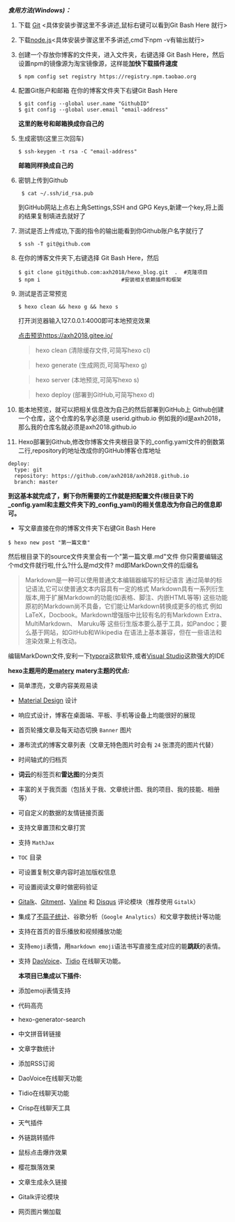 

***食用方法(Windows)：***

1. 下载 <a href="https://git-scm.com/downloads">Git</a> <具体安装步骤这里不多讲述,鼠标右键可以看到Git Bash Here 就行>

   

2. 下载<a href="https://nodejs.org/en/download/">node.js</a><具体安装步骤这里不多讲述,cmd下npm -v有输出就行>

   

3. 创建一个存放你博客的文件夹，进入文件夹，右键选择 Git Bash Here，然后设置npm的镜像源为淘宝镜像源，这样能**加快下载插件速度**

   ```shell
   $ npm config set registry https://registry.npm.taobao.org
   ```

4. 配置Git账户和邮箱
      在你的博客文件夹下右键Git Bash Here

      ```shell script
      $ git config --global user.name "GithubID" 
      $ git config --global user.email "email-address"
      ```

      **这里的账号和邮箱换成你自己的**

5. 生成密钥(这里三次回车)

      ```shell
      $ ssh-keygen -t rsa -C "email-address"
      ```

      **邮箱同样换成自己的**

6. 密钥上传到Github

      ````shell script
       $ cat ~/.ssh/id_rsa.pub
      ````
   到GitHub网站上点右上角Settings,SSH and GPG Keys,新建一个key,将上面的结果复制填进去就好了

7. 测试是否上传成功,下面的指令的输出能看到你Github账户名字就行了

      ````shell script
      $ ssh -T git@github.com
      ````
   
4. 在你的博客文件夹下,右键选择 Git Bash Here，然后

   ```shell
   $ git clone git@github.com:axh2018/hexo_blog.git  .  #克隆项目
   $ npm i							#安装相关依赖插件和框架
   ```
   
5. 测试是否正常预览

   ```shell
   $ hexo clean && hexo g && hexo s
   ```

   打开浏览器输入127.0.0.1:4000即可本地预览效果

   <a href="https://axh2018.gitee.io/">点击预览https://axh2018.gitee.io/</a>

   > hexo  clean (清除缓存文件,可简写hexo cl)

   > hexo generate (生成网页,可简写hexo g)

   > hexo server (本地预览,可简写hexo s)

   > hexo deploy (部署到GitHub,可简写hexo d)


6. 能本地预览，就可以把相关信息改为自己的然后部署到GitHub上
   Github创建一个仓库，这个仓库的名字必须是 userid.github.io 
   例如我的id是axh2018，那么我的仓库名就必须是axh2018.github.io 
   
7.  Hexo部署到Github,修改你博客文件夹根目录下的_config.yaml文件的倒数第二行,repository的地址改成你的GitHub博客仓库地址
    
````shell script
deploy:
  type: git
  repository: https://github.com/axh2018/axh2018.github.io
  branch: master
````
**到这基本就完成了，剩下你所需要的工作就是把配置文件(根目录下的_config.yaml和主题文件夹下的_config_yaml)的相关信息改为你自己的信息即可。**

* 写文章直接在你的博客文件夹下右键Git Bash Here
````shell script
$ hexo new post "第一篇文章"
````
然后根目录下的source文件夹里会有一个"第一篇文章.md"文件
你只需要编辑这个md文件就行啦,什么?什么是md文件?
md即MarkDown文件的后缀名

>Markdown是一种可以使用普通文本编辑器编写的标记语言
>通过简单的标记语法,它可以使普通文本内容具有一定的格式
>Markdown具有一系列衍生版本,用于扩展Markdown的功能(如表格、脚注、内嵌HTML等等)
>这些功能原初的Markdown尚不具备，它们能让Markdown转换成更多的格式
>例如LaTeX，Docbook。Markdown增强版中比较有名的有Markdown Extra、MultiMarkdown、 Maruku等
>这些衍生版本要么基于工具，如Pandoc；要么基于网站，如GitHub和Wikipedia
>在语法上基本兼容，但在一些语法和渲染效果上有改动。

编辑MarkDown文件,安利一下<a href="https://typora.io/">typora</a>这款软件,或者<a href="https://visualstudio.microsoft.com/zh-hans/?rr=https%3A%2F%2Fcn.bing.com%2F">Visual Studio</a>这款强大的IDE

   **hexo主题用的是[matery]( https://github.com/blinkfox/hexo-theme-matery )**
   **matery主题的优点:**

- 简单漂亮，文章内容美观易读
- [Material Design](https://material.io/) 设计
- 响应式设计，博客在桌面端、平板、手机等设备上均能很好的展现
- 首页轮播文章及每天动态切换 `Banner` 图片
- 瀑布流式的博客文章列表（文章无特色图片时会有 `24` 张漂亮的图片代替）
- 时间轴式的归档页
- **词云**的标签页和**雷达图**的分类页
- 丰富的关于我页面（包括关于我、文章统计图、我的项目、我的技能、相册等）
- 可自定义的数据的友情链接页面
- 支持文章置顶和文章打赏
- 支持 `MathJax`
- `TOC` 目录
- 可设置复制文章内容时追加版权信息
- 可设置阅读文章时做密码验证
- [Gitalk](https://gitalk.github.io/)、[Gitment](https://imsun.github.io/gitment/)、[Valine](https://valine.js.org/) 和 [Disqus](https://disqus.com/) 评论模块（推荐使用 `Gitalk`）
- 集成了[不蒜子统计](http://busuanzi.ibruce.info/)、谷歌分析（`Google Analytics`）和文章字数统计等功能
- 支持在首页的音乐播放和视频播放功能
- 支持`emoji`表情，用`markdown emoji`语法书写直接生成对应的能**跳跃**的表情。
- 支持 [DaoVoice](http://www.daovoice.io/)、[Tidio](https://www.tidio.com/) 在线聊天功能。

  **本项目已集成以下插件:**

- 添加emoji表情支持
- 代码高亮
- hexo-generator-search
- 中文拼音转链接
- 文章字数统计
- 添加RSS订阅
- DaoVoice在线聊天功能
- Tidio在线聊天功能
- Crisp在线聊天工具
- 天气插件
- 外链跳转插件
- 鼠标点击爆炸效果
- 樱花飘落效果
- 文章生成永久链接
- Gitalk评论模块
- 网页图片懒加载
